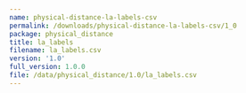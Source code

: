 ```yaml
---
name: physical-distance-la-labels-csv
permalink: /downloads/physical-distance-la-labels-csv/1_0
package: physical_distance
title: la_labels
filename: la_labels.csv
version: '1.0'
full_version: 1.0.0
file: /data/physical_distance/1.0/la_labels.csv
---
```

